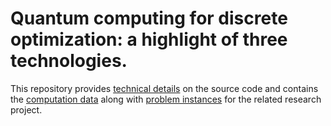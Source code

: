 # Quantum computing for discrete optimization: a highlight of three technologies.

This repository provides [technical
details](https://alex-bochkarev.github.io/qopt-overview) on the source code and
contains the [computation data](./run_logs/) along with [problem
instances](./instances/) for the related research project.

